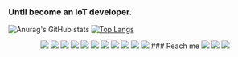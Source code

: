 ### Until  become an IoT developer.

![Anurag's GitHub stats](https://github-readme-stats.vercel.app/api?username=LeeKangh22&theme=tokyonight&show_icons=true) [![Top Langs](https://github-readme-stats.vercel.app/api/top-langs/?username=LeeKangh22&layout=compact)](https://github.com/anuraghazra/github-readme-stats)
<center>
<img src="https://img.shields.io/badge/JAVA-007396?style=for-the-badge&logo=java&logoColor=white"> <img src="https://img.shields.io/badge/oracle-F80000?style=for-the-badge&logo=oracle&logoColor=white"> <img src="https://img.shields.io/badge/mysql-4479A1?style=for-the-badge&logo=mysql&logoColor=white"> 
<img src="https://img.shields.io/badge/mariaDB-003545?style=for-the-badge&logo=mariaDB&logoColor=white"> 
<img src="https://img.shields.io/badge/javascript-F7DF1E?style=for-the-badge&logo=javascript&logoColor=black"> 
<img src="https://img.shields.io/badge/html-E34F26?style=for-the-badge&logo=html5&logoColor=white"> 
<img src="https://img.shields.io/badge/css-1572B6?style=for-the-badge&logo=css3&logoColor=white"> 
<img src="https://img.shields.io/badge/github-181717?style=for-the-badge&logo=github&logoColor=white">
<img src="https://img.shields.io/badge/linux-FCC624?style=for-the-badge&logo=linux&logoColor=black">
<img src="https://img.shields.io/badge/apache tomcat-F8DC75?style=for-the-badge&logo=apachetomcat&logoColor=white">
<img src="https://img.shields.io/badge/Python-1478CD?style=for-the-badge&logo=Python&logoColor=white">
### Reach me
<a href="https://www.instagram.com/eegaxxhxx/"><img src="https://img.shields.io/badge/Instargram-FFAFFA?style=flat-square&logo=Instagram&logoColor=white&link=내링크"/></a>
<a href="https://velog.io/@eegaxxhxx"><img src="https://img.shields.io/badge/Velog-82F9B7?style=flat-square&logo=Vimeo&logoColor=white&link=내링크"/></a>
<a href="https://github.com/LeeKangh22"><img src="https://img.shields.io/badge/GitHub-000000?style=flat-square&logo=GitHub&logoColor=white&link=내링크"/></a>
</center>

